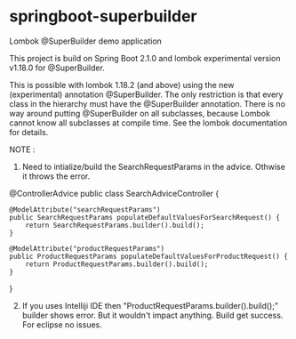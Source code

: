 # springboot-superbuilder
Lombok @SuperBuilder demo application

This project is build on Spring Boot 2.1.0 and lombok experimental version v1.18.0 for @SuperBuilder.


This is possible with lombok 1.18.2 (and above) using the new (experimental) annotation @SuperBuilder. The only restriction is that every class in the hierarchy must have the @SuperBuilder annotation. There is no way around putting @SuperBuilder on all subclasses, because Lombok cannot know all subclasses at compile time. See the lombok documentation for details.

NOTE : 
1. Need to intialize/build the SearchRequestParams in the advice. Othwise it throws the error.

@ControllerAdvice
public class SearchAdviceController {

    @ModelAttribute("searchRequestParams")
    public SearchRequestParams populateDefaultValuesForSearchRequest() {
        return SearchRequestParams.builder().build();
    }

    @ModelAttribute("productRequestParams")
    public ProductRequestParams populateDefaultValuesForProductRequest() {
        return ProductRequestParams.builder().build();
    }
}

2. If you uses Intelliji IDE then "ProductRequestParams.builder().build();" builder shows error. But it wouldn't impact anything. Build get success. For eclipse no issues.
